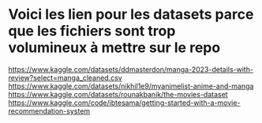 # Voici les lien pour les datasets parce que les fichiers sont trop volumineux à mettre sur le repo
https://www.kaggle.com/datasets/ddmasterdon/manga-2023-details-with-review?select=manga_cleaned.csv
https://www.kaggle.com/datasets/nikhil1e9/myanimelist-anime-and-manga
https://www.kaggle.com/datasets/rounakbanik/the-movies-dataset
https://www.kaggle.com/code/ibtesama/getting-started-with-a-movie-recommendation-system
